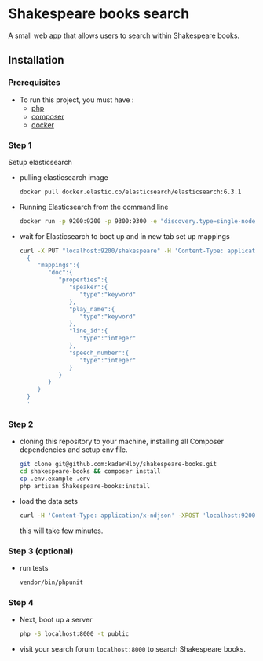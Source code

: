 # Shakespeare books search

A small web app that allows users to search within Shakespeare books.

## Installation

### Prerequisites

* To run this project, you must have :
    *    [php](http://php.net/manual/en/install.php)
    *    [composer](https://getcomposer.org/download/)
    *    [docker](https://docs.docker.com/install/)

### Step 1
Setup elasticsearch
    
- pulling elasticsearch image
    ```bash
    docker pull docker.elastic.co/elasticsearch/elasticsearch:6.3.1
    ```

- Running Elasticsearch from the command line

    ```bash
    docker run -p 9200:9200 -p 9300:9300 -e "discovery.type=single-node" docker.elastic.co/elasticsearch/elasticsearch:6.3.1
    ```

- wait for Elasticsearch to boot up and in new tab set up mappings
    ```bash
    curl -X PUT "localhost:9200/shakespeare" -H 'Content-Type: application/json' -d'
      {  
         "mappings":{  
            "doc":{  
               "properties":{  
                  "speaker":{  
                     "type":"keyword"
                  },
                  "play_name":{  
                     "type":"keyword"
                  },
                  "line_id":{  
                     "type":"integer"
                  },
                  "speech_number":{  
                     "type":"integer"
                  }
               }
            }
         }
      }
      '
    ```

### Step 2
- cloning this repository to your machine, installing all Composer dependencies and setup env file.

    ```bash
    git clone git@github.com:kaderHlby/shakespeare-books.git
    cd shakespeare-books && composer install
    cp .env.example .env
    php artisan Shakespeare-books:install
    ```

- load the data sets
    ```bash
    curl -H 'Content-Type: application/x-ndjson' -XPOST 'localhost:9200/shakespeare/doc/_bulk?pretty' --data-binary @shakespeare_6.0.json
    ```
    this will take few minutes.

### Step 3 (optional)
- run tests
    ```bash
    vendor/bin/phpunit
    ```

### Step 4
- Next, boot up a server 
    ```bash
    php -S localhost:8000 -t public
    ```
- visit your search forum `localhost:8000` to search Shakespeare books.

